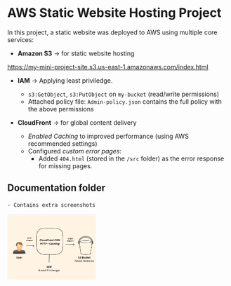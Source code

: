 # AWS Static Website Hosting Project

In this project, a static website was deployed to AWS using multiple core services:

- **Amazon S3** → for static website hosting 

https://my-mini-project-site.s3.us-east-1.amazonaws.com/index.html

- **IAM** → Applying least priviledge.

    - `s3:GetObject`, `s3:PutObject` on `my-bucket` (read/write permissions)
    - Attached policy file: `Admin-policy.json` contains the full policy with the above permissions


- **CloudFront** → for global content delivery  
    - *Enabled Caching* to improved performance (using AWS recommended settings)
    - Configured *custom error pages*:
        - Added `404.html` (stored in the `/src` folder) as the error response for missing pages.

## Documentation folder 

    - Contains extra screenshots

<img src="Images/diagram.png" alt="Diagram" style="width:40%;"/>